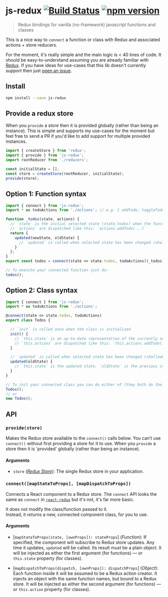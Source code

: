 js-redux [![Build Status](https://travis-ci.org/davej/js-redux.svg?branch=master)](https://travis-ci.org/davej/js-redux) [![npm version](https://badge.fury.io/js/js-redux.svg)](https://badge.fury.io/js/js-redux)
=============

> Redux bindings for vanilla (no-framework) javascript functions and classes

This is a nice way to `connect` a function or class with Redux and associated actions + store reducers.

For the moment, it's really simple and the main logic is < 40 lines of code.
It should be easy-to-understand assuming you are already familiar with [Redux](http://redux.js.org/docs/api/createStore.html).
If you have ideas for use-cases that this lib doesn't currently support then just [open an issue](https://github.com/DaveJ/js-redux/issues).

## Install

```sh
npm install --save js-redux
```

## Provide a redux store

When you `provide` a store then it is provided globally (rather than being an instance).
This is simple and supports my use-cases for the moment but feel free to send a PR if you'd like to add
support for multiple provided instances.

```js
import { createStore } from 'redux';
import { provide } from 'js-redux';
import rootReducer from './reducers';

const initialState = [];
const store = createStore(rootReducer, initialState);
provide(store);
```

## Option 1: Function syntax


```js
import { connect } from 'js-redux';
import * as todoActions from './actions'; // e.g. { addTodo, toggleTodo}

function _todos(state, actions) {
  // `state` is the initial selected state (state.todos) when the function is called
  // `actions` are dispatched like this: `actions.addTodo(...)`
  return {
    updated(newState, oldState) {
      // `updated` is called when selected state has been changed (shallowEquals)
    }
  };
}
export const todos = connect(state => state.todos, todoActions)(_todos)

// To execute your connected function just do:
todos();
```

## Option 2: Class syntax

```js
import { connect } from 'js-redux';
import * as todoActions from './actions';

@connect(state => state.todos, todoActions)
export class Todos {

  // `init` is called once when the class is initialized
  init() {
    // `this.state` is an up-to-date representation of the currently selected state
    // `this.actions` are dispatched like this: `this.actions.addTodo(...)`
  }

  // `updated` is called when selected state has been changed (shallowEquals)
  updated(oldState) {
    // `this.state` is the updated state. `oldState` is the previous state.
  }
}

// To init your connected class you can do either of (they both do the same thing):
Todos();
// or
new Todos();
```

## API

### `provide(store)`

Makes the Redux store available to the `connect()` calls below. You can’t use `connect()` without first providing a store for it to use. When you `provide` a store then it is 'provided' globally (rather than being an instance).

#### Arguments

* `store` (*[Redux Store](http://rackt.github.io/redux/docs/api/Store.html)*): The single Redux store in your application.

### `connect([mapStateToProps], [mapDispatchToProps])`

Connects a React component to a Redux store.
The `connect` API looks the same as `connect` in [`react-redux`](https://github.com/reactjs/react-redux) but it's not, it's far more basic.

It does not modify the class/function passed to it.  
Instead, it *returns* a new, connected component class, for you to use.

#### Arguments

* [`mapStateToProps(state, [ownProps]): stateProps`] \(*Function*): If specified, the component will subscribe to Redux store updates. Any time it updates, `updated` will be called. Its result must be a plain object. It will be injected as either the first argument (for functions) — or `this.state` property (for classes).

* [`mapDispatchToProps(dispatch, [ownProps]): dispatchProps`] \(*Object*): Each function inside it will be assumed to be a Redux action creator. It injects an object with the same function names, but bound to a Redux store. It will be injected as either the second argument (for functions) — or `this.action` property (for classes).
